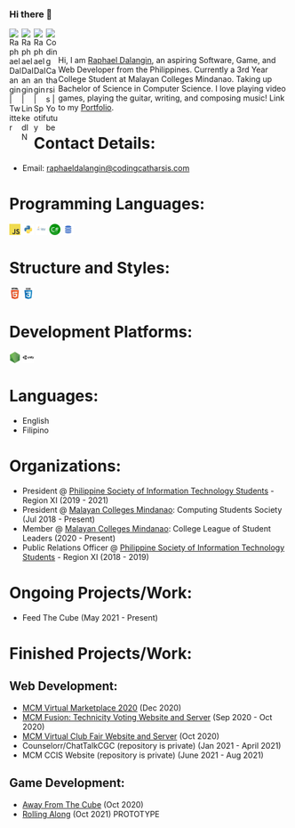 ### Hi there 👋

<a href="https://twitter.com/DalanginRaphael" target="_blank">
  <img align="left" alt="Raphael Dalangin | Twitter" width="22px" src="https://raw.githubusercontent.com/peterthehan/peterthehan/master/assets/twitter.svg" />
</a>
<a href="https://www.linkedin.com/in/raphael-dalangin" target="_blank">
  <img align="left" alt="Raphael Dalangin | LinkedIN" width="22px" src="https://raw.githubusercontent.com/peterthehan/peterthehan/master/assets/linkedin.svg" />
</a>
<a href="https://open.spotify.com/artist/2cdcLzfzTLNxcdxYHbV782?si=-Ak1q3pnTG2_cY6ayaKe1A" target="_blank">
  <img align="left" alt="Raphael Dalangin | Spotify" width="22px" src="https://raw.githubusercontent.com/peterthehan/peterthehan/master/assets/spotify.svg" />
</a>
<a href="https://www.youtube.com/channel/UCoc8rmxpgsxx1JO4Fiq9niQ" target="_blank">
  <img align="left" alt="Coding Catharsis | Youtube" width="22px" src="https://raw.githubusercontent.com/peterthehan/peterthehan/master/assets/youtube.svg" />
</a>

<br> <br>

Hi, I am [Raphael Dalangin](www.linkedin.com/in/raphael-dalangin), an aspiring Software, Game, and Web Developer from the Philippines. Currently a 3rd Year College Student at Malayan Colleges Mindanao. Taking up Bachelor of Science in Computer Science. I love playing video games, playing the guitar, writing, and composing music! Link to my [Portfolio](https://raphile14.github.io/).

# Contact Details:
- Email: raphaeldalangin@codingcatharsis.com

# Programming Languages:
<code><img height="20" src="https://raw.githubusercontent.com/github/explore/80688e429a7d4ef2fca1e82350fe8e3517d3494d/topics/javascript/javascript.png"></code>
<code><img height="20" src="https://raw.githubusercontent.com/github/explore/80688e429a7d4ef2fca1e82350fe8e3517d3494d/topics/python/python.png"></code>
<code><img height="20" src="https://raw.githubusercontent.com/github/explore/80688e429a7d4ef2fca1e82350fe8e3517d3494d/topics/java/java.png"></code>
<code><img height="20" src="https://raw.githubusercontent.com/github/explore/80688e429a7d4ef2fca1e82350fe8e3517d3494d/topics/csharp/csharp.png"></code>
<code><img height="20" src="https://raw.githubusercontent.com/github/explore/80688e429a7d4ef2fca1e82350fe8e3517d3494d/topics/sql/sql.png"></code>

# Structure and Styles:
<code><img height="20" src="https://raw.githubusercontent.com/github/explore/80688e429a7d4ef2fca1e82350fe8e3517d3494d/topics/html/html.png"></code>
<code><img height="20" src="https://raw.githubusercontent.com/github/explore/80688e429a7d4ef2fca1e82350fe8e3517d3494d/topics/css/css.png"></code>

# Development Platforms:
<code><img height="20" src="https://raw.githubusercontent.com/github/explore/80688e429a7d4ef2fca1e82350fe8e3517d3494d/topics/nodejs/nodejs.png"></code>
<code><img height="20" src="https://raw.githubusercontent.com/github/explore/80688e429a7d4ef2fca1e82350fe8e3517d3494d/topics/unity/unity.png"></code>

# Languages:
- English
- Filipino

# Organizations:
- President @ [Philippine Society of Information Technology Students](https://www.facebook.com/WeArePsitsXI) - Region XI (2019 - 2021)
- President @ [Malayan Colleges Mindanao](https://mcm.edu.ph/): Computing Students Society (Jul 2018 - Present)
- Member @ [Malayan Colleges Mindanao](https://mcm.edu.ph/): College League of Student Leaders (2020 - Present)
- Public Relations Officer @ [Philippine Society of Information Technology Students](https://www.facebook.com/WeArePsitsXI) - Region XI (2018 - 2019)

# Ongoing Projects/Work:
- Feed The Cube (May 2021 - Present)

# Finished Projects/Work:
## Web Development:
- [MCM Virtual Marketplace 2020](https://github.com/Raphile14/MCM-Virtual-Marketplace) (Dec 2020)
- [MCM Fusion: Technicity Voting Website and Server](https://github.com/Raphile14/MCMFusionServer) (Sep 2020 - Oct 2020)
- [MCM Virtual Club Fair Website and Server](https://github.com/Raphile14/MCMVirtualClubFair2020) (Oct 2020)
- Counselorr/ChatTalkCGC (repository is private) (Jan 2021 - April 2021)
- MCM CCIS Website (repository is private) (June 2021 - Aug 2021)
## Game Development:
- [Away From The Cube](https://coding-catharsis.itch.io/away-from-the-cube) (Oct 2020)
- [Rolling Along](https://coding-catharsis.itch.io/rolling-along) (Oct 2021) PROTOTYPE

<!--
**Raphile14/Raphile14** is a ✨ _special_ ✨ repository because its `README.md` (this file) appears on your GitHub profile.

Here are some ideas to get you started:

- 🌱 I’m currently learning ...
- 👯 I’m looking to collaborate on ...
- 🤔 I’m looking for help with ...
- 💬 Ask me about ...
- 📫 How to reach me: ...
- 😄 Pronouns: ...
- ⚡ Fun fact: ...
-->
